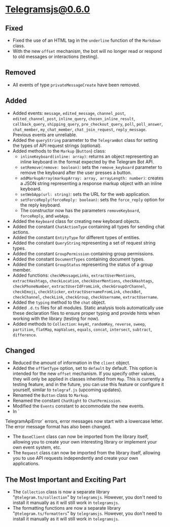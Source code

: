 # Telegramsjs@0.6.0

## Fixed

- Fixed the use of an HTML tag in the `underline` function of the `Markdown` class.
- With the new `offset` mechanism, the bot will no longer read or respond to old messages or interactions (testing).

## Removed

- All events of type `privateMessageCreate` have been removed.

## Added

- Added events: `message`, `edited_message`, `channel_post`, `edited_channel_post`, `inline_query`, `chosen_inline_result`, `callback_query`, `shipping_query`, `pre_checkout_query`, `poll`, `poll_answer`, `chat_member`, `my_chat_member`, `chat_join_request`, `reply_message`. Previous events are unreliable.
- Added the `queryString` parameter to the `TelegramBot` class for setting the types of API request strings (optional).
- Added methods to the `Markup` (`Button`) class:
  - `inlineKeyboard(inline: array)`: returns an object representing an inline keyboard in the format expected by the Telegram Bot API.
  - `setRemove(remove: boolean)`: sets the `remove_keyboard` parameter to remove the keyboard after the user presses a button.
  - `addMarkupArray(markupArray: array, arrayLength: number)`: creates a JSON string representing a response markup object with an inline keyboard.
  - `setWebApp(url: string)`: sets the URL for the web application.
  - `setForceReply(forceReply: boolean)`: sets the `force_reply` option for the reply keyboard.
  - The constructor now has the parameters `removeKeyboard`, `forceReply`, and `webApp`.
- Added the `Keyboard` class for creating new keyboard objects.
- Added the constant `ChatActionType` containing all types for sending chat actions.
- Added the constant `EntityType` for different types of entities.
- Added the constant `QueryString` representing a set of request string types.
- Added the constant `GroupPermission` containing group permissions.
- Added the constant `DocumentTypes` containing document types.
- Added the constant `GroupStatus` representing the status of a group member.
- Added functions: `checkMessageLinks`, `extractUserMentions`, `extractHashtags`, `checkLocation`, `checkUserMentions`, `checkHashtags`, `checkPhoneNumber`, `extractUserIdFromLink`, `checkGroupOrChannel`, `checkEmoji`, `checkSticker`, `extractUsernameFromLink`, `checkBot`, `checkChannel`, `checkLink`, `checkGroup`, `checkUsername`, `extractUsername`.
- Added the `typing` method to the `chat` object.
- Added `.d.ts` files for all modules. Static analysis tools automatically use these declaration files to ensure proper typing and provide hints when working with the library (testing for now).
- Added methods to `Collection`: `keyAt`, `randomKey`, `reverse`, `sweep`, `partition`, `flatMap`, `mapValues`, `equals`, `concat`, `intersect`, `subtract`, `difference`.

## Changed

- Reduced the amount of information in the `client` object.
- Added the `offSetType` option, set to `default` by default. This option is intended for the new `offset` mechanism. If you specify other values, they will only be applied in classes inherited from `Map`. This is currently a testing feature, and in the future, you can use this feature or configure it yourself, similar to `telegraf.js` (upcoming updates).
- Renamed the `Button` class to `Markup`.
- Renamed the constant `ChatRight` to `ChatPermission`.
- Modified the `Events` constant to accommodate the new events.
- In `

TelegramApiError` errors, error messages now start with a lowercase letter. The error message format has also been changed.

- The `BaseClient` class can now be imported from the library itself, allowing you to create your own interesting library or implement your own event system, etc.
- The `Request` class can now be imported from the library itself, allowing you to use API requests independently and create your own applications.

## The Most Important and Exciting Part

- The `Collection` class is now a separate library "`@telegram.ts/collection`" by `telegramsjs`. However, you don't need to install it manually as it will still work in `telegramsjs`.
- The formatting functions are now a separate library "`@telegram.ts/formatters`" by `telegramsjs`. However, you don't need to install it manually as it will still work in `telegramsjs`.
